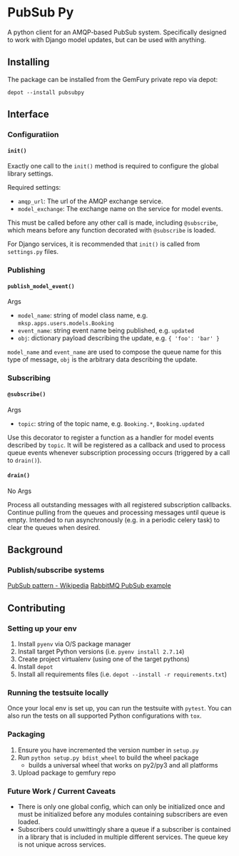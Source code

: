 # PubSub Py

A python client for an AMQP-based PubSub system. Specifically designed to work with Django model updates, but can be used with anything.

## Installing

The package can be installed from the GemFury private repo via depot:
```
depot --install pubsubpy
```

## Interface

### Configuratiion

#### `init()`

Exactly one call to the `init()` method is required to configure the global library settings.

Required settings:
* `amqp_url`: The url of the AMQP exchange service.
* `model_exchange`: The exchange name on the service for model events.

This must be called before any other call is made, including `@subscribe`, which means before any function decorated with `@subscribe` is loaded.

For Django services, it is recommended that `init()` is called from `settings.py` files.

### Publishing

#### `publish_model_event()`

Args
* `model_name`: string of model class name, e.g. `mksp.apps.users.models.Booking`
* `event_name`: string event name being published, e.g. `updated`
* `obj`: dictionary payload describing the update, e.g. `{ 'foo': 'bar' }`

`model_name` and `event_name` are used to compose the queue name for this type of message, `obj` is the arbitrary data describing the update.

### Subscribing

#### `@subscribe()`

Args
* `topic`: string of the topic name, e.g. `Booking.*`, `Booking.updated`

Use this decorator to register a function as a handler for model events described by `topic`. It will be registered as a callback and used to process queue events whenever subscription processing occurs (triggered by a call to `drain()`).

#### `drain()`

No Args

Process all outstanding messages with all registered subscription callbacks. Continue pulling from the queues and processing messages until queue is empty. Intended to run asynchronously (e.g. in a periodic celery task) to clear the queues when desired.

## Background

### Publish/subscribe systems
[PubSub pattern - Wikipedia](https://en.wikipedia.org/wiki/Publish%E2%80%93subscribe_pattern)
[RabbitMQ PubSub example](https://www.rabbitmq.com/tutorials/tutorial-three-python.html)

## Contributing

### Setting up your env

1. Install `pyenv` via O/S package manager
1. Install target Python versions (i.e. `pyenv install 2.7.14`)
1. Create project virtualenv (using one of the target pythons)
1. Install `depot`
1. Install all requirements files (i.e. `depot --install -r requirements.txt`)

### Running the testsuite locally

Once your local env is set up, you can run the testsuite with `pytest`.
You can also run the tests on all supported Python configurations with `tox`.

### Packaging

1. Ensure you have incremented the version number in `setup.py`
1. Run `python setup.py bdist_wheel` to build the wheel package
    * builds a universal wheel that works on py2/py3 and all platforms
1. Upload package to gemfury repo

### Future Work / Current Caveats

* There is only one global config, which can only be initialized once and must be initialized before any modules containing subscribers are even loaded.
* Subscribers could unwittingly share a queue if a subscriber is contained in a library that is included in multiple different services. The queue key is not unique across services.

